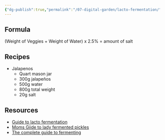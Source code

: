 ```yaml
---
{"dg-publish":true,"permalink":"/07-digital-garden/lacto-fermentation/","tags":["recipes"],"updated":"2025-04-06T21:19:19.038-07:00"}
---
```


## Formula
(Weight of Veggies + Weight of Water) x 2.5% = amount of salt
## Recipes
 * Jalapenos
	* Quart mason jar
	* 300g jalapeños
	* 500g water
	* 800g total weight
	* 20g salt
## Resources
* [Guide to lacto fermentation](https://youtube.com/watch?v=u80eGi6pTso&si=jQYwP4yEv2eJ2LVK)
* [Moms Giide to lady fermented pickles](https://youtube.com/watch?v=Jg5LSeVleDU&si=tknq7h7RO6JRXluZ)
* [The complete guide to fermenting](https://youtube.com/watch?v=ZghX4Mrg7kw&si=SSlbk7XW0-oohuCM)
